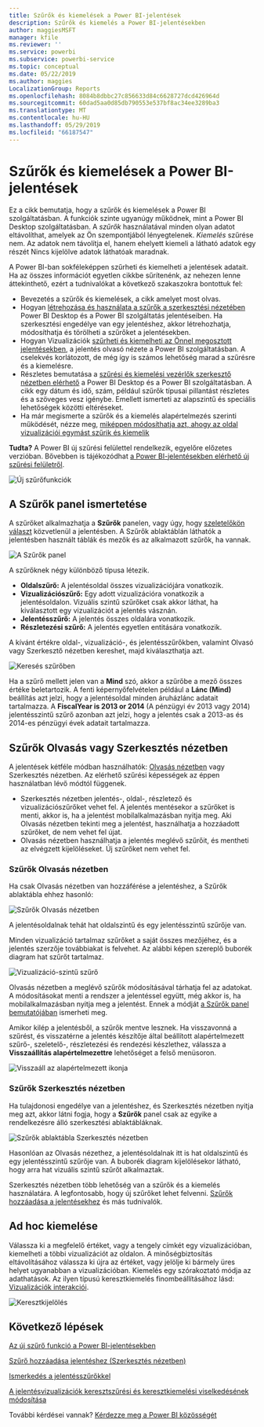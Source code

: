 ```yaml
---
title: Szűrők és kiemelések a Power BI-jelentések
description: Szűrők és kiemelés a Power BI-jelentésekben
author: maggiesMSFT
manager: kfile
ms.reviewer: ''
ms.service: powerbi
ms.subservice: powerbi-service
ms.topic: conceptual
ms.date: 05/22/2019
ms.author: maggies
LocalizationGroup: Reports
ms.openlocfilehash: 8084b8dbbc27c856633d84c6628727dcd426964d
ms.sourcegitcommit: 60dad5aa0d85db790553e537bf8ac34ee3289ba3
ms.translationtype: MT
ms.contentlocale: hu-HU
ms.lasthandoff: 05/29/2019
ms.locfileid: "66187547"
---
```

# <a name="filters-and-highlighting-in-power-bi-reports"></a>Szűrők és kiemelések a Power BI-jelentések
 Ez a cikk bemutatja, hogy a szűrők és kiemelések a Power BI szolgáltatásban. A funkciók szinte ugyanúgy működnek, mint a Power BI Desktop szolgáltatásban. A *szűrők* használatával minden olyan adatot eltávolíthat, amelyek az Ön szempontjából lényegtelenek. *Kiemelés* szűrése nem. Az adatok nem távolítja el, hanem ehelyett kiemeli a látható adatok egy részét Nincs kijelölve adatok láthatóak maradnak.

A Power BI-ban sokféleképpen szűrheti és kiemelheti a jelentések adatait. Ha az összes információt egyetlen cikkbe sűrítenénk, az nehezen lenne áttekinthető, ezért a tudnivalókat a következő szakaszokra bontottuk fel:

* Bevezetés a szűrők és kiemelések, a cikk amelyet most olvas.
* Hogyan [létrehozása és használata a szűrők a szerkesztési nézetében](power-bi-report-add-filter.md) Power BI Desktop és a Power BI szolgáltatás jelentéseiben. Ha szerkesztési engedélye van egy jelentéshez, akkor létrehozhatja, módosíthatja és törölheti a szűrőket a jelentésekben.
* Hogyan Vizualizációk [szűrheti és kiemelheti az Önnel megosztott jelentésekben](consumer/end-user-interactions.md), a jelentés olvasó nézete a Power BI szolgáltatásban. A cselekvés korlátozott, de még így is számos lehetőség marad a szűrésre és a kiemelésre.  
* Részletes bemutatása a [szűrési és kiemelési vezérlők szerkesztő nézetben elérhető](power-bi-report-add-filter.md) a Power BI Desktop és a Power BI szolgáltatásban. A cikk egy dátum és idő, szám, például szűrők típusai pillantást részletes és a szöveges vesz igénybe. Emellett ismerteti az alapszintű és speciális lehetőségek közötti eltéréseket.
* Ha már megismerte a szűrők és a kiemelés alapértelmezés szerinti működését, nézze meg, [miképpen módosíthatja azt, ahogy az oldal vizualizációi egymást szűrik és kiemelik](service-reports-visual-interactions.md)

**Tudta?** A Power BI új szűrési felülettel rendelkezik, egyelőre előzetes verzióban. Bővebben is tájékozódhat [a Power BI-jelentésekben elérhető új szűrési felületről](power-bi-report-filter-preview.md).

![Új szűrőfunkciók](media/power-bi-reports-filters-and-highlighting/power-bi-filter-reading.png)


## <a name="intro-to-the-filters-pane"></a>A Szűrők panel ismertetése

A szűrőket alkalmazhatja a **Szűrők** panelen, vagy úgy, hogy [szeletelőkön választ](visuals/power-bi-visualization-slicers.md) közvetlenül a jelentésben. A Szűrők ablaktáblán láthatók a jelentésben használt táblák és mezők és az alkalmazott szűrők, ha vannak. 

![A Szűrők panel](media/power-bi-reports-filters-and-highlighting/power-bi-add-filter-reading-view.png)

A szűrőknek négy különböző típusa létezik.

- **Oldalszűrő:** A jelentésoldal összes vizualizációjára vonatkozik.     
- **Vizualizációszűrő:** Egy adott vizualizációra vonatkozik a jelentésoldalon. Vizuális szintű szűrőket csak akkor láthat, ha kiválasztott egy vizualizációt a jelentés vásznán.    
- **Jelentésszűrő:** A jelentés összes oldalára vonatkozik.    
- **Részletezési szűrő:** A jelentés egyetlen entitására vonatkozik.    

A kívánt értékre oldal-, vizualizáció-, és jelentésszűrőkben, valamint Olvasó vagy Szerkesztő nézetben kereshet, majd kiválaszthatja azt. 

![Keresés szűrőben](media/power-bi-reports-filters-and-highlighting/power-bi-search-filter.png)

Ha a szűrő mellett jelen van a **Mind** szó, akkor a szűrőbe a mező összes értéke beletartozik.  A fenti képernyőfelvételen például a **Lánc (Mind)** beállítás azt jelzi, hogy a jelentésoldal minden áruházlánc adatait tartalmazza.  A **FiscalYear is 2013 or 2014** (A pénzügyi év 2013 vagy 2014) jelentésszintű szűrő azonban azt jelzi, hogy a jelentés csak a 2013-as és 2014-es pénzügyi évek adatait tartalmazza.

## <a name="filters-in-reading-or-editing-view"></a>Szűrők Olvasás vagy Szerkesztés nézetben
A jelentések kétféle módban használhatók: [Olvasás nézetben](consumer/end-user-reading-view.md) vagy Szerkesztés nézetben. Az elérhető szűrési képességek az éppen használatban lévő módtól függenek.

* Szerkesztés nézetben jelentés-, oldal-, részletező és vizualizációszűrőket vehet fel. A jelentés mentésekor a szűrőket is menti, akkor is, ha a jelentést mobilalkalmazásban nyitja meg. Aki Olvasás nézetben tekinti meg a jelentést, használhatja a hozzáadott szűrőket, de nem vehet fel újat.
* Olvasás nézetben használhatja a jelentés meglévő szűrőit, és mentheti az elvégzett kijelöléseket. Új szűrőket nem vehet fel.

### <a name="filters-in-reading-view"></a>Szűrők Olvasás nézetben
Ha csak Olvasás nézetben van hozzáférése a jelentéshez, a Szűrők ablaktábla ehhez hasonló:

![Szűrők Olvasás nézetben](media/power-bi-reports-filters-and-highlighting/power-bi-filter-reading-view.png)

A jelentésoldalnak tehát hat oldalszintű és egy jelentésszintű szűrője van.

Minden vizualizáció tartalmaz szűrőket a saját összes mezőjéhez, és a jelentés szerzője továbbiakat is felvehet. Az alábbi képen szereplő buborék diagram hat szűrőt tartalmaz.

![Vizualizáció-szintű szűrő](media/power-bi-reports-filters-and-highlighting/power-bi-filter-visual-level.png)

Olvasás nézetben a meglévő szűrők módosításával tárhatja fel az adatokat. A módosításokat menti a rendszer a jelentéssel együtt, még akkor is, ha mobilalkalmazásban nyitja meg a jelentést. Ennek a módját [a Szűrők panel bemutatójában](consumer/end-user-report-filter.md) ismerheti meg.

Amikor kilép a jelentésből, a szűrők mentve lesznek. Ha visszavonná a szűrést, és visszatérne a jelentés készítője által beállított alapértelmezett szűrő-, szeletelő-, részletezési és rendezési készlethez, válassza a **Visszaállítás alapértelmezettre** lehetőséget a felső menüsoron.

![Visszaáll az alapértelmezett ikonja](media/power-bi-reports-filters-and-highlighting/power-bi-reset-to-default.png)

### <a name="filters-in-editing-view"></a>Szűrők Szerkesztés nézetben
Ha tulajdonosi engedélye van a jelentéshez, és Szerkesztés nézetben nyitja meg azt, akkor látni fogja, hogy a **Szűrők** panel csak az egyike a rendelkezésre álló szerkesztési ablaktábláknak.

![Szűrők ablaktábla Szerkesztés nézetben](media/power-bi-reports-filters-and-highlighting/power-bi-add-filter-editing-view.png)

Hasonlóan az Olvasás nézethez, a jelentésoldalnak itt is hat oldalszintű és egy jelentésszintű szűrője van. A buborék diagram kijelölésekor látható, hogy arra hat vizuális szintű szűrőt alkalmaztak.

Szerkesztés nézetben több lehetőség van a szűrők és a kiemelés használatára. A legfontosabb, hogy új szűrőket lehet felvenni. [Szűrők hozzáadása a jelentésekhez](power-bi-report-add-filter.md) és más tudnivalók.

## <a name="ad-hoc-highlighting"></a>Ad hoc kiemelése
Válassza ki a megfelelő értéket, vagy a tengely címkét egy vizualizációban, kiemelheti a többi vizualizációt az oldalon. A minőségbiztosítás eltávolításához válassza ki újra az értéket, vagy jelölje ki bármely üres helyet ugyanabban a vizualizációban. Kiemelés egy szórakoztató módja az adathatások. Az ilyen típusú keresztkiemelés finombeállításához lásd: [Vizualizációk interakciói](service-reports-visual-interactions.md).

![Keresztkijelölés](media/power-bi-reports-filters-and-highlighting/power-bi-adhoc-filter.gif)


## <a name="next-steps"></a>Következő lépések

[Az új szűrő funkció a Power BI-jelentésekben](power-bi-report-filter-preview.md)

[Szűrő hozzáadása jelentéshez (Szerkesztés nézetben)](power-bi-report-add-filter.md)

[Ismerkedés a jelentésszűrőkkel](consumer/end-user-report-filter.md)

[A jelentésvizualizációk keresztszűrési és keresztkiemelési viselkedésének módosítása](consumer/end-user-interactions.md)

További kérdései vannak? [Kérdezze meg a Power BI közösségét](http://community.powerbi.com/)

